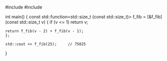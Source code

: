 #include <functional>
#include <iostream>

int main() {
    const std::function<std::size_t (const std::size_t)> f_fib =
    [&f_fib](const std::size_t v) {
    if (v <= 1)
        return v;

    return f_fib(v - 2) + f_fib(v - 1);
    };

    std::cout << f_fib(25);     // 75025
}
